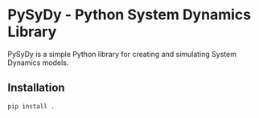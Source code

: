 # PySyDy - Python System Dynamics Library

PySyDy is a simple Python library for creating and simulating System Dynamics models.

## Installation

```bash
pip install .